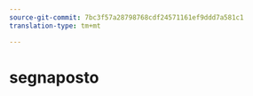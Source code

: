 ```yaml
---
source-git-commit: 7bc3f57a28798768cdf24571161ef9ddd7a581c1
translation-type: tm+mt

---
```

# segnaposto
